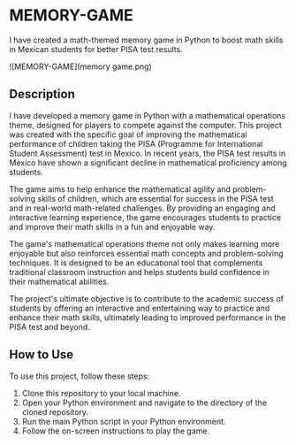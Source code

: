 # MEMORY-GAME
I have created a math-themed memory game in Python to boost math skills in Mexican students for better PISA test results.

![MEMORY-GAME](memory game.png)

## Description
I have developed a memory game in Python with a mathematical operations theme, designed for players to compete against the computer. This project was created with the specific goal of improving the mathematical performance of children taking the PISA (Programme for International Student Assessment) test in Mexico. In recent years, the PISA test results in Mexico have shown a significant decline in mathematical proficiency among students.

The game aims to help enhance the mathematical agility and problem-solving skills of children, which are essential for success in the PISA test and in real-world math-related challenges. By providing an engaging and interactive learning experience, the game encourages students to practice and improve their math skills in a fun and enjoyable way.

The game's mathematical operations theme not only makes learning more enjoyable but also reinforces essential math concepts and problem-solving techniques. It is designed to be an educational tool that complements traditional classroom instruction and helps students build confidence in their mathematical abilities.

The project's ultimate objective is to contribute to the academic success of students by offering an interactive and entertaining way to practice and enhance their math skills, ultimately leading to improved performance in the PISA test and beyond.

## How to Use

To use this project, follow these steps:

1. Clone this repository to your local machine.
2. Open your Python environment and navigate to the directory of the cloned repository.
3. Run the main Python script in your Python environment.
4. Follow the on-screen instructions to play the game.


